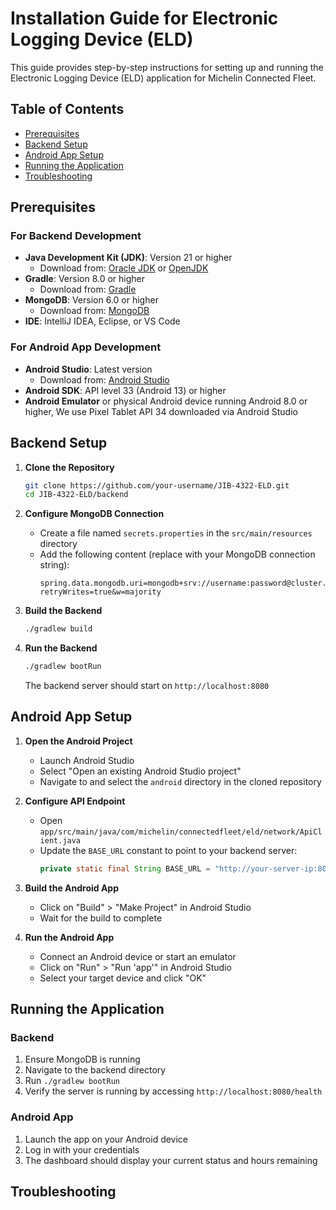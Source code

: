 # Installation Guide for Electronic Logging Device (ELD)

This guide provides step-by-step instructions for setting up and running the Electronic Logging Device (ELD) application for Michelin Connected Fleet.

## Table of Contents
- [Prerequisites](#prerequisites)
- [Backend Setup](#backend-setup)
- [Android App Setup](#android-app-setup)
- [Running the Application](#running-the-application)
- [Troubleshooting](#troubleshooting)

## Prerequisites

### For Backend Development
- **Java Development Kit (JDK)**: Version 21 or higher
  - Download from: [Oracle JDK](https://www.oracle.com/java/technologies/downloads/) or [OpenJDK](https://adoptium.net/)
- **Gradle**: Version 8.0 or higher
  - Download from: [Gradle](https://gradle.org/install/)
- **MongoDB**: Version 6.0 or higher
  - Download from: [MongoDB](https://www.mongodb.com/try/download/community)
- **IDE**: IntelliJ IDEA, Eclipse, or VS Code

### For Android App Development
- **Android Studio**: Latest version
  - Download from: [Android Studio](https://developer.android.com/studio)
- **Android SDK**: API level 33 (Android 13) or higher
- **Android Emulator** or physical Android device running Android 8.0 or higher, We use Pixel Tablet API 34 downloaded via Android Studio

## Backend Setup

1. **Clone the Repository**
   ```bash
   git clone https://github.com/your-username/JIB-4322-ELD.git
   cd JIB-4322-ELD/backend
   ```

2. **Configure MongoDB Connection**
   - Create a file named `secrets.properties` in the `src/main/resources` directory
   - Add the following content (replace with your MongoDB connection string):
     ```
     spring.data.mongodb.uri=mongodb+srv://username:password@cluster.mongodb.net/eld_data?retryWrites=true&w=majority
     ```

3. **Build the Backend**
   ```bash
   ./gradlew build
   ```

4. **Run the Backend**
   ```bash
   ./gradlew bootRun
   ```
   The backend server should start on `http://localhost:8080`

## Android App Setup

1. **Open the Android Project**
   - Launch Android Studio
   - Select "Open an existing Android Studio project"
   - Navigate to and select the `android` directory in the cloned repository

2. **Configure API Endpoint**
   - Open `app/src/main/java/com/michelin/connectedfleet/eld/network/ApiClient.java`
   - Update the `BASE_URL` constant to point to your backend server:
     ```java
     private static final String BASE_URL = "http://your-server-ip:8080/";
     ```

3. **Build the Android App**
   - Click on "Build" > "Make Project" in Android Studio
   - Wait for the build to complete

4. **Run the Android App**
   - Connect an Android device or start an emulator
   - Click on "Run" > "Run 'app'" in Android Studio
   - Select your target device and click "OK"

## Running the Application

### Backend
1. Ensure MongoDB is running
2. Navigate to the backend directory
3. Run `./gradlew bootRun`
4. Verify the server is running by accessing `http://localhost:8080/health`

### Android App
1. Launch the app on your Android device
2. Log in with your credentials
3. The dashboard should display your current status and hours remaining

## Troubleshooting


